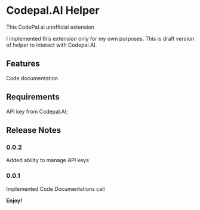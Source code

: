 # Codepal.AI Helper

This CodePal.ai unofficial extension

I implemented this extension only for my own purposes.
This is draft version of helper to interact with Codepal.AI.

## Features

Code documentation

## Requirements

API key from Codepal.AI;

## Release Notes

### 0.0.2

Added ability to manage API keys

### 0.0.1

Implemented Code Documentations call

**Enjoy!**
